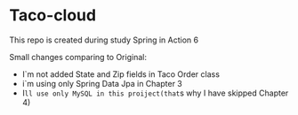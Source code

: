 # Taco-cloud
This repo is created during study Spring in Action 6

Small changes comparing to Original: 
- I`m not added State and Zip fields in Taco Order class
- i`m using only Spring Data Jpa in Chapter 3
- I`ll use only MySQL in this proiject(that`s why I have skipped Chapter 4)
